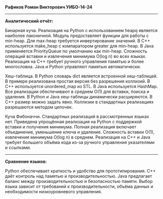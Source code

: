 __**Рафиков Роман Викторович УИБО-14-24**__
__________________________________________________________

 **Аналитический отчёт:**


 Бинарная куча. Реализация на Python с использованием heapq является наиболее лаконичной. Модуль предоставляет функции для работы с min-heap. Для max-heap требуется инвертирование значений. В C++ используется make_heap с компаратором greater для min-heap. В Java применяется PriorityQueue по умолчанию как min-heap. Сложность операций вставки и извлечения минимума O(log n) во всех языках. Реализация на C++ требует ручного управления памятью и более многословна. Java и Python управляют памятью автоматически.

 Хеш-таблица. В Python словарь dict является встроенной хеш-таблицей. В примере реализована простая версия без разрешения коллизий. В C++ используется unordered_map из STL. В Java используется HashMap. Все реализации обеспечивают в среднем O(1) для вставки, поиска и удаления. В Python и Java хеш-таблицы динамически расширяются. В C++ размер можно задать явно. Коллизии в стандартных реализациях разрешаются методом цепочек.

 Куча Фибоначчи. Стандартных реализаций в рассмотренных языках нет. Приведена упрощённая реализация на Python с поддержкой вставки и получения минимума. Полная реализация включает объединение, уменьшение ключа и удаление. Сложность вставки O(1), извлечения минимума O(log n) в среднем. Реализация на C++ и Java требует большего объёма кода из-за ручного управления указателями и ссылками.
__________________________________________________________
 
 **Сравнение языков:**

Python обеспечивает краткость и удобство для прототипирования. C++ даёт контроль над памятью и производительностью. Java предлагает баланс между производительностью и безопасностью памяти. Выбор языка зависит от требований к производительности, объёма данных и необходимости низкоуровневого управления.
